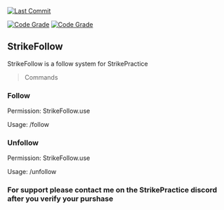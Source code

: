 [![Last Commit](https://badgen.net/github/last-commit/iiAhmedYT/StrikeFollow)](https://www.iiahmed.dev)

[![Code Grade](https://api.codiga.io/project/30767/status/svg)](https://www.iiahmed.dev)
[![Code Grade](https://api.codiga.io/project/30767/score/svg)](https://www.iiahmed.dev)

## StrikeFollow
 StrikeFollow is a follow system for StrikePractice

>Commands

### Follow

Permission: StrikeFollow.use

Usage: /follow <playername>

### Unfollow

Permission: StrikeFollow.use

Usage: /unfollow


### For support please contact me on the StrikePractice discord after you verify your purshase
